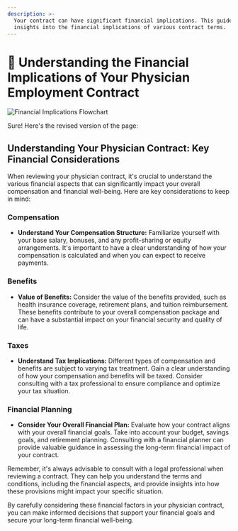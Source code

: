 ```yaml
---
description: >-
  Your contract can have significant financial implications. This guide provides
  insights into the financial implications of various contract terms.
---
```


# 💸 Understanding the Financial Implications of Your Physician Employment Contract

![Financial Implications Flowchart](https://showme.redstarplugin.com/s/7J0EUFyK)

Sure! Here's the revised version of the page:

## Understanding Your Physician Contract: Key Financial Considerations

When reviewing your physician contract, it's crucial to understand the various financial aspects that can significantly impact your overall compensation and financial well-being. Here are key considerations to keep in mind:

### Compensation

* **Understand Your Compensation Structure:** Familiarize yourself with your base salary, bonuses, and any profit-sharing or equity arrangements. It's important to have a clear understanding of how your compensation is calculated and when you can expect to receive payments.

### Benefits

* **Value of Benefits:** Consider the value of the benefits provided, such as health insurance coverage, retirement plans, and tuition reimbursement. These benefits contribute to your overall compensation package and can have a substantial impact on your financial security and quality of life.

### Taxes

* **Understand Tax Implications:** Different types of compensation and benefits are subject to varying tax treatment. Gain a clear understanding of how your compensation and benefits will be taxed. Consider consulting with a tax professional to ensure compliance and optimize your tax situation.

### Financial Planning

* **Consider Your Overall Financial Plan:** Evaluate how your contract aligns with your overall financial goals. Take into account your budget, savings goals, and retirement planning. Consulting with a financial planner can provide valuable guidance in assessing the long-term financial impact of your contract.

Remember, it's always advisable to consult with a legal professional when reviewing a contract. They can help you understand the terms and conditions, including the financial aspects, and provide insights into how these provisions might impact your specific situation.

By carefully considering these financial factors in your physician contract, you can make informed decisions that support your financial goals and secure your long-term financial well-being.

